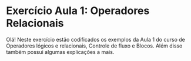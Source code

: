# Exercício Aula 1: Operadores Relacionais

Olá! Neste exercício estão codificados os exemplos da Aula 1 do curso de Operadores lógicos e relacionais, Controle de fluxo e Blocos. Além disso também possui algumas explicações a mais.
